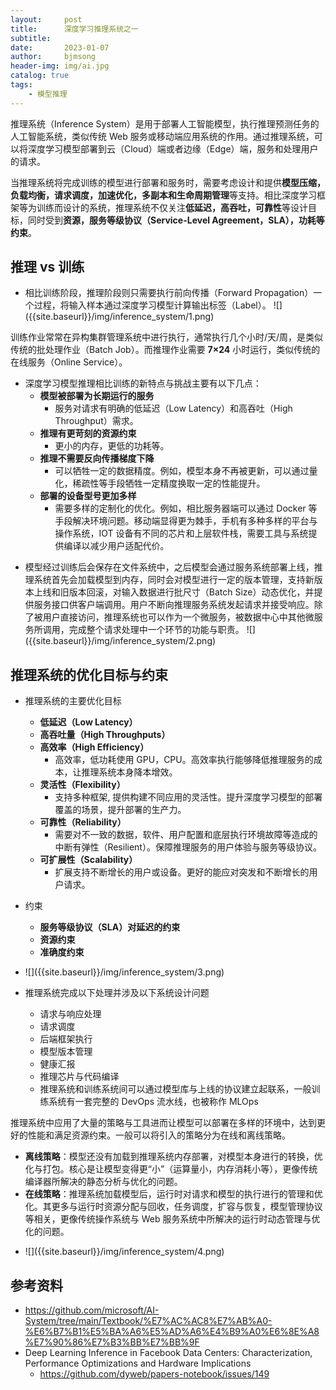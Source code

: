 ```yaml
---
layout:     post
title:      深度学习推理系统之一
subtitle:   
date:       2023-01-07
author:     bjmsong
header-img: img/ai.jpg
catalog: true
tags:
    - 模型推理
---
```


推理系统（Inference System）是用于部署人工智能模型，执行推理预测任务的人工智能系统，类似传统 Web 服务或移动端应用系统的作用。通过推理系统，可以将深度学习模型部署到云（Cloud）端或者边缘（Edge）端，服务和处理用户的请求。

当推理系统将完成训练的模型进行部署和服务时，需要考虑设计和提供**模型压缩，负载均衡，请求调度，加速优化，多副本和生命周期管理**等支持。相比深度学习框架等为训练而设计的系统，推理系统不仅关注**低延迟，高吞吐，可靠性**等设计目标，同时受到**资源，服务等级协议（Service-Level Agreement，SLA），功耗等约束**。



## 推理 vs 训练

<ul> 
<li markdown="1">
相比训练阶段，推理阶段则只需要执行前向传播（Forward Propagation）一个过程，将输入样本通过深度学习模型计算输出标签（Label）。
![]({{site.baseurl}}/img/inference_system/1.png) 
</li> 
</ul> 

训练作业常常在异构集群管理系统中进行执行，通常执行几个小时/天/周，是类似传统的批处理作业（Batch Job）。而推理作业需要 **7×24** 小时运行，类似传统的在线服务（Online Service）。

- 深度学习模型推理相比训练的新特点与挑战主要有以下几点：
  - **模型被部署为长期运行的服务**
    - 服务对请求有明确的低延迟（Low Latency）和高吞吐（High Throughput）需求。
  - **推理有更苛刻的资源约束**
    - 更小的内存，更低的功耗等。
  - **推理不需要反向传播梯度下降**
    - 可以牺牲一定的数据精度。例如，模型本身不再被更新，可以通过量化，稀疏性等手段牺牲一定精度换取一定的性能提升。
  - **部署的设备型号更加多样**
    - 需要多样的定制化的优化。例如，相比服务器端可以通过 Docker 等手段解决环境问题。移动端显得更为棘手，手机有多种多样的平台与操作系统，IOT 设备有不同的芯片和上层软件栈，需要工具与系统提供编译以减少用户适配代价。

<ul> 
<li markdown="1">
模型经过训练后会保存在文件系统中，之后模型会通过服务系统部署上线，推理系统首先会加载模型到内存，同时会对模型进行一定的版本管理，支持新版本上线和旧版本回滚，对输入数据进行批尺寸（Batch Size）动态优化，并提供服务接口供客户端调用。用户不断向推理服务系统发起请求并接受响应。除了被用户直接访问，推理系统也可以作为一个微服务，被数据中心中其他微服务所调用，完成整个请求处理中一个环节的功能与职责。
![]({{site.baseurl}}/img/inference_system/2.png) 
</li> 
</ul> 





## 推理系统的优化目标与约束

- 推理系统的主要优化目标
  - **低延迟（Low Latency）**
  - **高吞吐量（High Throughputs）**
  - **高效率（High Efficiency）**
    - 高效率，低功耗使用 GPU，CPU。高效率执行能够降低推理服务的成本，让推理系统本身降本增效。
  - **灵活性（Flexibility）**
    - 支持多种框架, 提供构建不同应用的灵活性。提升深度学习模型的部署覆盖的场景，提升部署的生产力。
  - **可靠性（Reliability）**
    - 需要对不一致的数据，软件、用户配置和底层执行环境故障等造成的中断有弹性（Resilient）。保障推理服务的用户体验与服务等级协议。
  - **可扩展性（Scalability）**
    - 扩展支持不断增长的用户或设备。更好的能应对突发和不断增长的用户请求。

- 约束
  - **服务等级协议（SLA）对延迟的约束**
  - **资源约束**
  - **准确度约束**

<ul> 
<li markdown="1">
![]({{site.baseurl}}/img/inference_system/3.png) 
</li> 
</ul> 

- 推理系统完成以下处理并涉及以下系统设计问题
  
    - 请求与响应处理
    - 请求调度
    - 后端框架执行
    - 模型版本管理
    - 健康汇报
    - 推理芯片与代码编译
    - 推理系统和训练系统间可以通过模型库与上线的协议建立起联系，一般训练系统有一套完整的 DevOps 流水线，也被称作 MLOps



推理系统中应用了大量的策略与工具进而让模型可以部署在多样的环境中，达到更好的性能和满足资源约束。一般可以将引入的策略分为在线和离线策略。

- **离线策略**：模型还没有加载到推理系统内存部署，对模型本身进行的转换，优化与打包。核心是让模型变得更“小”（运算量小，内存消耗小等），更像传统编译器所解决的静态分析与优化的问题。
- **在线策略**：推理系统加载模型后，运行时对请求和模型的执行进行的管理和优化。其更多与运行时资源分配与回收，任务调度，扩容与恢复，模型管理协议等相关，更像传统操作系统与 Web 服务系统中所解决的运行时动态管理与优化的问题。

<ul> 
<li markdown="1">
![]({{site.baseurl}}/img/inference_system/4.png) 
</li> 
</ul> 





## 参考资料

- https://github.com/microsoft/AI-System/tree/main/Textbook/%E7%AC%AC8%E7%AB%A0-%E6%B7%B1%E5%BA%A6%E5%AD%A6%E4%B9%A0%E6%8E%A8%E7%90%86%E7%B3%BB%E7%BB%9F
- Deep Learning Inference in Facebook Data Centers: Characterization, Performance Optimizations and Hardware Implications 
  - https://github.com/dyweb/papers-notebook/issues/149